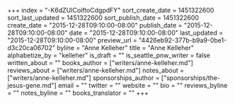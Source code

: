 +++
index = "-K6dZUICoiftoCdgpdFY"
sort_create_date = 1451322600
sort_last_updated = 1451322600
sort_publish_date = 1451322600
create_date = "2015-12-28T09:10:00-08:00"
publish_date = "2015-12-28T09:10:00-08:00"
date = "2015-12-28T09:10:00-08:00"
last_updated = "2015-12-28T09:10:00-08:00"
preview_url = "4426eb92-377b-b9a9-0be1-d3c20ca06702"
byline = "Anne Kelleher"
title = "Anne Kelleher"
alphabetize_by = "kelleher"
is_draft = ""
is_seattle_pnw_writer = false
written_about = ""
books_author = ["writers/anne-kelleher.md"]
reviews_about = ["writers/anne-kelleher.md"]
notes_about = ["writers/anne-kelleher.md"]
sponsorships_author = ["sponsorships/the-jesus-gene.md"]
email = ""
twitter = ""
website = ""
bio = ""
reviews_byline = ""
notes_byline = ""
books_translator = ""
+++
